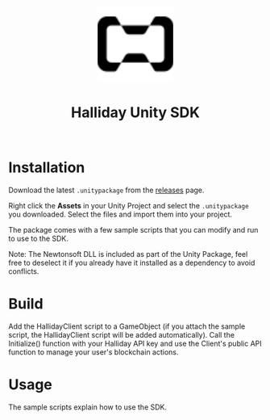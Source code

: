 <p align="center">
<br />
<a href="https://halliday.xyz"><img src="https://github.com/HallidayInc/UnitySDK/blob/master/hallidayLogo.svg" width="150" alt=""/></a>
<br />
</p>
<h1 align="center">Halliday Unity SDK</h1>
<br />

# Installation

Download the latest `.unitypackage` from the [releases](https://github.com/HallidayInc/UnitySDK/releases) page.

Right click the **Assets** in your Unity Project and select the `.unitypackage` you downloaded. Select the files and import them into your project.

The package comes with a few sample scripts that you can modify and run to use to the SDK.

Note: The Newtonsoft DLL is included as part of the Unity Package, feel free to deselect it if you already have it installed as a dependency to avoid conflicts.

# Build

Add the HallidayClient script to a GameObject (if you attach the sample script, the HallidayClient script will be added automatically). Call the Initialize() function with your Halliday API key and use the Client's public API function to manage your user's blockchain actions.

# Usage

The sample scripts explain how to use the SDK.
